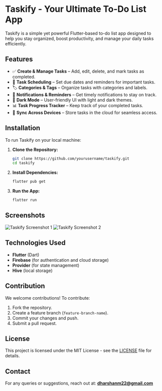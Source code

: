 # Taskify - Your Ultimate To-Do List App

Taskify is a simple yet powerful Flutter-based to-do list app designed to help you stay organized, boost productivity, and manage your daily tasks efficiently.

## Features

- ✅ **Create & Manage Tasks** – Add, edit, delete, and mark tasks as completed.
- 📅 **Task Scheduling** – Set due dates and reminders for important tasks.
- 🏷 **Categories & Tags** – Organize tasks with categories and labels.
- 🔔 **Notifications & Reminders** – Get timely notifications to stay on track.
- 🌙 **Dark Mode** – User-friendly UI with light and dark themes.
- 📊 **Task Progress Tracker** – Keep track of your completed tasks.
- 🔄 **Sync Across Devices** – Store tasks in the cloud for seamless access.

## Installation

To run Taskify on your local machine:

1. **Clone the Repository:**
   ```bash
   git clone https://github.com/yourusername/taskify.git
   cd taskify
   ```
2. **Install Dependencies:**
   ```bash
   flutter pub get
   ```
3. **Run the App:**
   ```bash
   flutter run
   ```

## Screenshots

![Taskify Screenshot 1](screenshots/screen1.png)
![Taskify Screenshot 2](screenshots/screen2.png)

## Technologies Used

- **Flutter** (Dart)
- **Firebase** (for authentication and cloud storage)
- **Provider** (for state management)
- **Hive** (local storage)

## Contribution

We welcome contributions! To contribute:
1. Fork the repository.
2. Create a feature branch (`feature-branch-name`).
3. Commit your changes and push.
4. Submit a pull request.

## License

This project is licensed under the MIT License - see the [LICENSE](LICENSE) file for details.

## Contact

For any queries or suggestions, reach out at: **dharshanm22@gmail.com**

